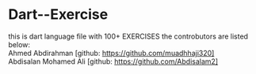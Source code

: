 # Dart--Exercise
this is dart language file with 100+ EXERCISES 
the controbutors are listed below:<br>
Ahmed Abdirahman [github: https://github.com/muadhhaji320]<br>
Abdisalan Mohamed Ali [github: https://github.com/Abdisalam2]
